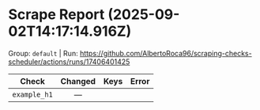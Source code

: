 # Scrape Report (2025-09-02T14:17:14.916Z)

Group: `default`  |  Run: https://github.com/AlbertoRoca96/scraping-checks-scheduler/actions/runs/17406401425

| Check | Changed | Keys | Error |
|---|:---:|:--|:--|
| `example_h1` | — |  |  |
